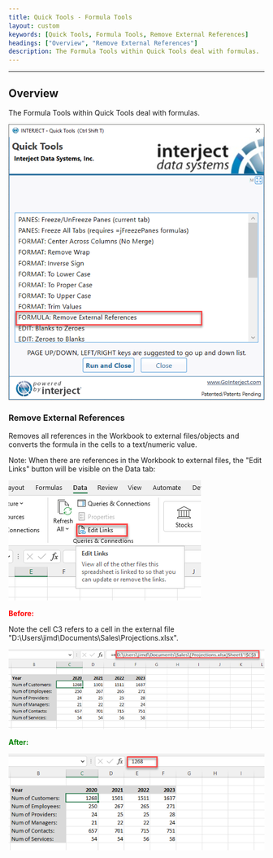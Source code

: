 ```yaml
---
title: Quick Tools - Formula Tools
layout: custom
keywords: [Quick Tools, Formula Tools, Remove External References]
headings: ["Overview", "Remove External References"]
description: The Formula Tools within Quick Tools deal with formulas.
---
```

* * *

## Overview

The Formula Tools within Quick Tools deal with formulas.

![](/images/QuickTools/FormulaTools.png)
<br>

### Remove External References

Removes all references in the Workbook to external files/objects and converts the formula in the cells to a text/numeric value.

Note: When there are references in the Workbook to external files, the "Edit Links" button will be visible on the Data tab:

![](/images/QuickTools/EditLinks.png)
<br>

<b style='color:red;'><strong>Before:</strong></b>

Note the cell C3 refers to a cell in the external file "D:\Users\jimd\Documents\Sales\Projections.xlsx".

![](/images/QuickTools/ExternalRefBefore.png)
<br>

<b style='color:green;'><strong>After:</strong></b>

![](/images/QuickTools/ExternalRefAfter.png)
<br>

